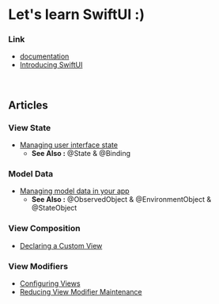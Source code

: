# Let's learn SwiftUI :)

### Link
- <a href="https://developer.apple.com/documentation/swiftui">documentation</a>
- <a href="https://developer.apple.com/tutorials/swiftui">Introducing SwiftUI</a>

<br>

## Articles

### View State
- <a href="https://github.com/kyeoeol/swiftui-learning/wiki/Managing-user-interface-state">Managing user interface state</a>
  - **See Also :** @State & @Binding
  
### Model Data
- <a href="https://github.com/kyeoeol/swiftui-learning/wiki/Managing-model-data-in-your-app">Managing model data in your app</a>
  - **See Also :** @ObservedObject & @EnvironmentObject & @StateObject

### View Composition
- <a href="">Declaring a Custom View</a>

### View Modifiers
- <a href="https://github.com/kyeoeol/swiftui-learning/wiki/Configuring-Views">Configuring Views</a>
- <a href="https://github.com/kyeoeol/swiftui-learning/wiki/Reducing-View-Modifier-Maintenance">Reducing View Modifier Maintenance</a>
